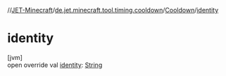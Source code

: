 //[JET-Minecraft](../../../index.md)/[de.jet.minecraft.tool.timing.cooldown](../index.md)/[Cooldown](index.md)/[identity](identity.md)

# identity

[jvm]\
open override val [identity](identity.md): [String](https://kotlinlang.org/api/latest/jvm/stdlib/kotlin/-string/index.html)
